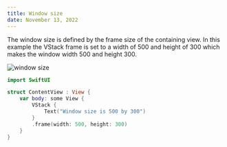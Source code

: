 ```yaml
---
title: Window size
date: November 13, 2022
---
```


The window size is defined by the frame size of the containing view. In this example the VStack frame is set to a width of 500 and height of 300 which makes the window width 500 and height 300.

<img src="../images/window-size.png" style="max-width:400px;" alt="window size">

```swift
import SwiftUI

struct ContentView : View {
    var body: some View {
        VStack {
            Text("Window size is 500 by 300")
        }
        .frame(width: 500, height: 300)
    }
}
```
